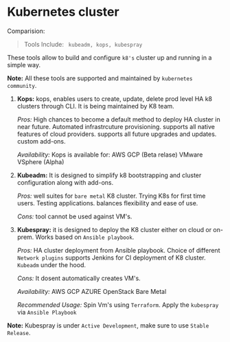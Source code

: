 # Kubernetes cluster

Comparision:

> Tools Include:
    ` kubeadm, kops, kubespray`

These tools allow to build and configure `k8's` cluster up and running in a simple way. 

**Note:** All these tools are supported and maintained by `kubernetes community`.

1. **Kops:**
    kops, enables users to create, update, delete prod level HA k8 clusters through CLI. 
    It is being maintained by K8 team.

    _Pros:_
        High chances to become a default method to deploy HA cluster in near future.
        Automated infrastrcuture provisioning. 
        supports all native features of cloud providers.
        supports all future upgrades and updates.
        custom add-ons.

    _Availability:_
        Kops is available for:
            AWS
            GCP (Beta relase)
            VMware VSphere (Alpha)


2. **Kubeadm:**
    It is designed to simplify k8 bootstrapping and cluster configuration along with add-ons.


    _Pros:_
        well suites for `bare metal` K8 cluster.
        Trying K8s for first time users.
        Testing applications.
        balances flexibility and ease of use.

    _Cons:_
        tool cannot be used against VM's.


3. **Kubespray:**
    it is designed to deploy the K8 cluster either on cloud or on-prem.
    Works based on `Ansible playbook`.

    _Pros:_
        HA cluster deployment from Ansible playbook.
        Choice of different `Network plugins`
        supports Jenkins for CI deployment of K8 cluster.
        `Kubeadm` under the hood.

    _Cons:_
        It dosent automatically creates VM's.

    _Availability:_
        AWS
        GCP
        AZURE
        OpenStack
        Bare Metal
    
    _Recommended Usage:_
        Spin Vm's using `Terraform`.
        Apply the `kubespray` via `Ansible Playbook`
       
 **Note:** 
    Kubespray is under `Active Development`, make sure to use `Stable Release`.
